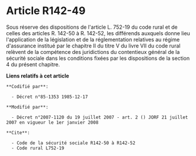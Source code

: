 # Article R142-49

Sous réserve des dispositions de l'article L. 752-19 du code rural et de celles des articles R. 142-50 à R. 142-52, les
différends auxquels donne lieu l'application de la législation et de la réglementation relatives au régime d'assurance
institué par le chapitre II du titre V du livre VII du code rural relèvent de la compétence des juridictions du contentieux
général de la sécurité sociale dans les conditions fixées par les dispositions de la section 4 du présent chapitre.

**Liens relatifs à cet article**

	**Codifié par**:

	  - Décret n°85-1353 1985-12-17

	**Modifié par**:

	  - Décret n°2007-1120 du 19 juillet 2007 - art. 2 () JORF 21 juillet 2007 en vigueur le 1er janvier 2008

	**Cite**:

	  - Code de la sécurité sociale R142-50 à R142-52
	  - Code rural L752-19
